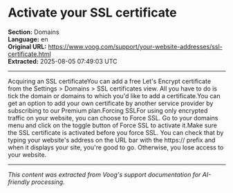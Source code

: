 # Activate your SSL certificate

**Section:** Domains  
**Language:** en  
**Original URL:** https://www.voog.com/support/your-website-addresses/ssl-certificate.html  
**Extracted:** 2025-08-05 07:49:03 UTC

---

Acquiring an SSL certificateYou can add a free Let's Encrypt certificate from the Settings > Domains > SSL certificates view. All you have to do is tick the domain or domains to which you'd like to add a certificate.You can get an option to add your own certificate by another service provider by subscribing to our Premium plan.Forcing SSLFor using only encrypted traffic on your website, you can choose to Force SSL. Go to your domains menu and click on the toggle button of Force SSL to activate it.Make sure the SSL certificate is activated before you force SSL.  You can check that by typing your website's address on the URL bar with the https:// prefix and when it displays your site, you're good to go. Otherwise, you lose access to your website.

---

*This content was extracted from Voog's support documentation for AI-friendly processing.*

